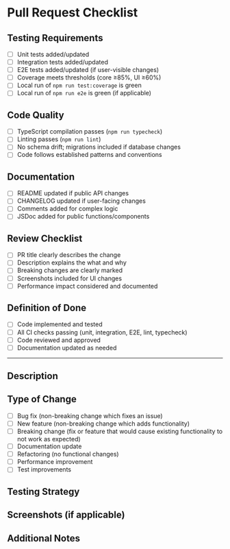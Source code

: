 # Pull Request Checklist

## Testing Requirements
- [ ] Unit tests added/updated
- [ ] Integration tests added/updated  
- [ ] E2E tests added/updated (if user-visible changes)
- [ ] Coverage meets thresholds (core ≥85%, UI ≥60%)
- [ ] Local run of `npm run test:coverage` is green
- [ ] Local run of `npm run e2e` is green (if applicable)

## Code Quality
- [ ] TypeScript compilation passes (`npm run typecheck`)
- [ ] Linting passes (`npm run lint`)
- [ ] No schema drift; migrations included if database changes
- [ ] Code follows established patterns and conventions

## Documentation
- [ ] README updated if public API changes
- [ ] CHANGELOG updated if user-facing changes
- [ ] Comments added for complex logic
- [ ] JSDoc added for public functions/components

## Review Checklist
- [ ] PR title clearly describes the change
- [ ] Description explains the what and why
- [ ] Breaking changes are clearly marked
- [ ] Screenshots included for UI changes
- [ ] Performance impact considered and documented

## Definition of Done
- [ ] Code implemented and tested
- [ ] All CI checks passing (unit, integration, E2E, lint, typecheck)
- [ ] Code reviewed and approved
- [ ] Documentation updated as needed

---

## Description
<!-- Describe your changes in detail -->

## Type of Change
- [ ] Bug fix (non-breaking change which fixes an issue)
- [ ] New feature (non-breaking change which adds functionality)
- [ ] Breaking change (fix or feature that would cause existing functionality to not work as expected)
- [ ] Documentation update
- [ ] Refactoring (no functional changes)
- [ ] Performance improvement
- [ ] Test improvements

## Testing Strategy
<!-- Describe how you tested your changes -->

## Screenshots (if applicable)
<!-- Add screenshots for UI changes -->

## Additional Notes
<!-- Any additional information that reviewers should know -->
